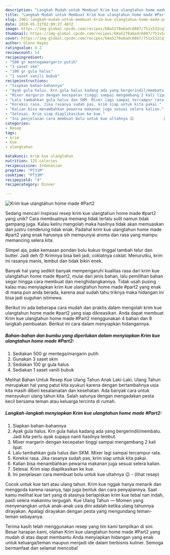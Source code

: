 ```yaml
---
description: "Langkah Mudah untuk Membuat Krim kue ulangtahun home made #Part2, Lezat"
title: "Langkah Mudah untuk Membuat Krim kue ulangtahun home made #Part2, Lezat"
slug: 2961-langkah-mudah-untuk-membuat-krim-kue-ulangtahun-home-made-part2-lezat
date: 2020-05-31T02:09:27.407Z
image: https://img-global.cpcdn.com/recipes/b8a5278a6adc6887/751x532cq70/krim-kue-ulangtahun-home-made-part2-foto-resep-utama.jpg
thumbnail: https://img-global.cpcdn.com/recipes/b8a5278a6adc6887/751x532cq70/krim-kue-ulangtahun-home-made-part2-foto-resep-utama.jpg
cover: https://img-global.cpcdn.com/recipes/b8a5278a6adc6887/751x532cq70/krim-kue-ulangtahun-home-made-part2-foto-resep-utama.jpg
author: Glenn Hayes
ratingvalue: 4.2
reviewcount: 14
recipeingredient:
- "500 gr mentegamargarin putih"
- "3 saset skm"
- "100 gr gula halus"
- "1 saset vanili bubuk"
recipeinstructions:
- "Siapkan bahan-bahannya"
- "Ayak gula halus. Krn gula halus kadang ada yang bergerindil/membatu. Jadi kita perlu ayak supaya nanti hasilnya lembut."
- "Mixer margarin dengan kecepatan tinggi sampai mengembang 2 kali lipat."
- "Lalu tambahkan gula halus dan SKM. Mixer lagi sampai tercampur rata."
- "Koreksi rasa. Jika rasanya sudah pas, krim siap untuk kita pakai."
- "Kalian bisa menambahkan pewarna makanan juga sesuai selera kalian."
- "Selesai. Krim siap diaplikasikan ke kue."
- "Ini penjelasan cara membuat bolu untuk kue ultahnya 😉             (lihat resep)"
categories:
- Resep
tags:
- krim
- kue
- ulangtahun

katakunci: krim kue ulangtahun 
nutrition: 125 calories
recipecuisine: Indonesian
preptime: "PT31M"
cooktime: "PT33M"
recipeyield: "4"
recipecategory: Dinner

---
```



![Krim kue ulangtahun home made #Part2](https://img-global.cpcdn.com/recipes/b8a5278a6adc6887/751x532cq70/krim-kue-ulangtahun-home-made-part2-foto-resep-utama.jpg)

Sedang mencari inspirasi resep krim kue ulangtahun home made #part2 yang unik? Cara membuatnya memang tidak terlalu sulit namun tidak gampang juga. Kalau keliru mengolah maka hasilnya tidak akan memuaskan dan justru cenderung tidak enak. Padahal krim kue ulangtahun home made #part2 yang enak harusnya sih mempunyai aroma dan rasa yang mampu memancing selera kita.

Simpel aja, pake kemasan pondan bolu kukus tinggal tambah telur dan butter. Jadi deh 😙 Krimnya bisa beli jadi, coklatnya coklat. Menurutku, krim ini rasanya manis, lembut dan tidak bikin enek.

Banyak hal yang sedikit banyak mempengaruhi kualitas rasa dari krim kue ulangtahun home made #part2, mulai dari jenis bahan, lalu pemilihan bahan segar hingga cara membuat dan menghidangkannya. Tidak usah pusing kalau mau menyiapkan krim kue ulangtahun home made #part2 yang enak di mana pun anda berada, karena asal sudah tahu triknya maka hidangan ini bisa jadi suguhan istimewa.


Berikut ini ada beberapa cara mudah dan praktis dalam mengolah krim kue ulangtahun home made #part2 yang siap dikreasikan. Anda dapat membuat Krim kue ulangtahun home made #Part2 menggunakan 4 bahan dan 8 langkah pembuatan. Berikut ini cara dalam menyiapkan hidangannya.

<!--inarticleads1-->

##### Bahan-bahan dan bumbu yang diperlukan dalam menyiapkan Krim kue ulangtahun home made #Part2:

1. Sediakan 500 gr mentega/margarin putih
1. Gunakan 3 saset skm
1. Sediakan 100 gr gula halus
1. Sediakan 1 saset vanili bubuk


Melihat Bahan Untuk Resep Kue Ulang Tahun Anak Laki-Laki. Ulang Tahun merupakan hal yang patut kita syukuri karena dengan bertambahnya usia kita masih diberi kesalamatan dan kesehatan. Ada banyak cara untuk mensyukuri ulang tahun kita. Salah satunya dengan mengadakan pesta kecil bersama teman atau keluarga tercinta di rumah. 

<!--inarticleads2-->

##### Langkah-langkah menyiapkan Krim kue ulangtahun home made #Part2:

1. Siapkan bahan-bahannya
1. Ayak gula halus. Krn gula halus kadang ada yang bergerindil/membatu. Jadi kita perlu ayak supaya nanti hasilnya lembut.
1. Mixer margarin dengan kecepatan tinggi sampai mengembang 2 kali lipat.
1. Lalu tambahkan gula halus dan SKM. Mixer lagi sampai tercampur rata.
1. Koreksi rasa. Jika rasanya sudah pas, krim siap untuk kita pakai.
1. Kalian bisa menambahkan pewarna makanan juga sesuai selera kalian.
1. Selesai. Krim siap diaplikasikan ke kue.
1. Ini penjelasan cara membuat bolu untuk kue ultahnya 😉 -             (lihat resep)


Cocok untuk kue tart atau ulang tahun. Krim kue nggak hanya menarik dan menggoda karena rasanya, tapi juga bentuk dan cara penyajiannya. Saat kamu melihat kue tart yang di atasnya berlapiskan krim kue tebal nan indah, pasti selera makanmu tergugah. Kue Ulang Tahun — Momen yang menyenangkan untuk anak-anak usia dini adalah ketika ulang tahunnya dirayakan. Apalagi dirayakan dengan pesta yang mengundang teman-teman sebayanya. 

Terima kasih telah menggunakan resep yang tim kami tampilkan di sini. Besar harapan kami, olahan Krim kue ulangtahun home made #Part2 yang mudah di atas dapat membantu Anda menyiapkan hidangan yang enak untuk keluarga/teman maupun menjadi ide dalam berbisnis kuliner. Semoga bermanfaat dan selamat mencoba!
